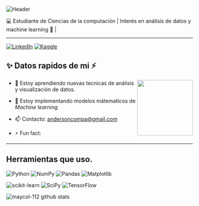 ![Header](./your-header-image-name.png)

 💻 Estudiante de Ciencias de la computación | Interés en análisis de datos y machine learning 🧐 | 

 ***

 [![LinkedIn](https://img.shields.io/badge/linkedin-%230077B5.svg?style=for-the-badge&logo=linkedin&logoColor=white)](https://www.linkedin.com/in/juanjvalencia2611)
 [![Kaggle](https://img.shields.io/badge/Kaggle-035a7d?style=for-the-badge&logo=kaggle&logoColor=white)](https://www.kaggle.com/juanjvalencia)

##  ✨ Datos rapidos de mi ⚡

<img align= "right" src="https://media.giphy.com/media/v1.Y2lkPTc5MGI3NjExdTg5Zmw5cGUydGhneHVuMmpnZTMxcnBoYnY5M3ducDBsM3VkMGxjcCZlcD12MV9naWZzX3NlYXJjaCZjdD1n/LaVp0AyqR5bGsC5Cbm/giphy.gif" width=150>

- 🌱 Estoy aprendiendo nuevas tecnicas de análisis 
 y visualización de datos.

- 🔭 Estoy implementando modelos mátematicos de *Machine learning*

- 📫 Contacto:  andersoncompa@gmail.com

- ⚡ Fun fact: 

***
## Herramientas que uso.
![Python](https://img.shields.io/badge/python-3670A0?style=for-the-badge&logo=python&logoColor=ffdd54)       ![NumPy](https://img.shields.io/badge/numpy-%23013243.svg?style=for-the-badge&logo=numpy&logoColor=white) ![Pandas](https://img.shields.io/badge/pandas-%23150458.svg?style=for-the-badge&logo=pandas&logoColor=white)   ![Matplotlib](https://img.shields.io/badge/Matplotlib-%23ffffff.svg?style=for-the-badge&logo=Matplotlib&logoColor=black)


 ![scikit-learn](https://img.shields.io/badge/scikit--learn-%23F7931E.svg?style=for-the-badge&logo=scikit-learn&logoColor=white)        ![SciPy](https://img.shields.io/badge/SciPy-%230C55A5.svg?style=for-the-badge&logo=scipy&logoColor=%white)   ![TensorFlow](https://img.shields.io/badge/TensorFlow-%23FF6F00.svg?style=for-the-badge&logo=TensorFlow&logoColor=white)

![maycol-112 github stats](https://github-readme-stats.vercel.app/appi?username=maycol-112&show_icons=true&theme=transparent)